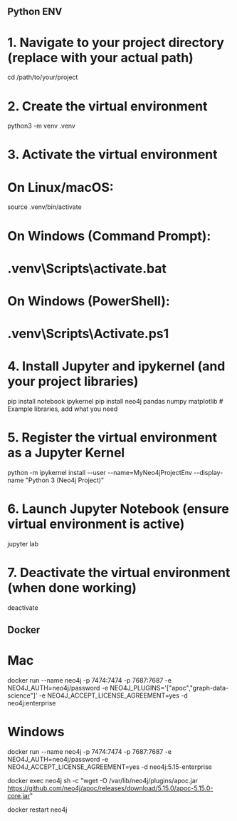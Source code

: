 
## Python ENV

# 1. Navigate to your project directory (replace with your actual path)
cd /path/to/your/project

# 2. Create the virtual environment
python3 -m venv .venv

# 3. Activate the virtual environment
# On Linux/macOS:
source .venv/bin/activate
# On Windows (Command Prompt):
# .venv\Scripts\activate.bat
# On Windows (PowerShell):
# .venv\Scripts\Activate.ps1

# 4. Install Jupyter and ipykernel (and your project libraries)
pip install notebook ipykernel
pip install neo4j pandas numpy matplotlib # Example libraries, add what you need

# 5. Register the virtual environment as a Jupyter Kernel
python -m ipykernel install --user --name=MyNeo4jProjectEnv --display-name "Python 3 (Neo4j Project)"

# 6. Launch Jupyter Notebook (ensure virtual environment is active)
jupyter lab

# 7. Deactivate the virtual environment (when done working)
deactivate



## Docker

# Mac  
docker run --name neo4j -p 7474:7474 -p 7687:7687 -e NEO4J_AUTH=neo4j/password -e NEO4J_PLUGINS='["apoc","graph-data-science"]' -e NEO4J_ACCEPT_LICENSE_AGREEMENT=yes -d neo4j:enterprise

# Windows  
docker run --name neo4j -p 7474:7474 -p 7687:7687 -e NEO4J_AUTH=neo4j/password -e NEO4J_ACCEPT_LICENSE_AGREEMENT=yes -d neo4j:5.15-enterprise  

docker exec neo4j sh -c "wget -O /var/lib/neo4j/plugins/apoc.jar https://github.com/neo4j/apoc/releases/download/5.15.0/apoc-5.15.0-core.jar"  

docker restart neo4j  

